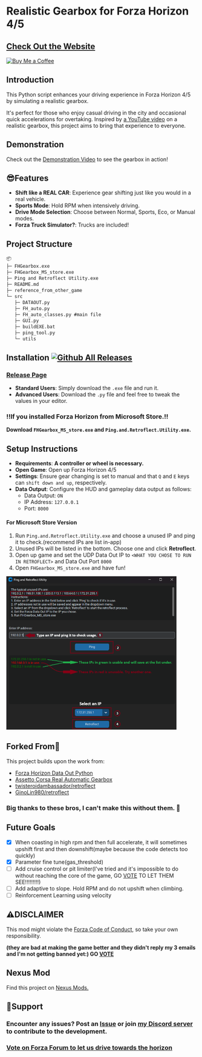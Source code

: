 # Realistic Gearbox for Forza Horizon 4/5

## [Check Out the Website](https://ginolin980.github.io/Forza-Horizon-realistic-gearbox/)
<a href="https://www.buymeacoffee.com/GinoLin980" target="_blank">
    <img src="https://raw.githubusercontent.com/pachadotdev/buymeacoffee-badges/main/bmc-yellow.svg" alt="Buy Me a Coffee" style="width: 200px; height: auto;">
</a>


## Introduction

This Python script enhances your driving experience in Forza Horizon 4/5 by simulating a realistic gearbox.

It's perfect for those who enjoy casual driving in the city and occasional quick accelerations for overtaking. Inspired by [a YouTube video](https://www.youtube.com/watch?v=w_d0utwbM1M&ab_channel=TitouanDupuy) on a realistic gearbox, this project aims to bring that experience to everyone.

## Demonstration

Check out the [Demonstration Video](https://youtu.be/d2Cw0pS0UbA) to see the gearbox in action!

## 😎Features

- **Shift like a REAL CAR**: Experience gear shifting just like you would in a real vehicle.
- **Sports Mode**: Hold RPM when intensively driving.
- **Drive Mode Selection**: Choose between Normal, Sports, Eco, or Manual modes.
- **Forza Truck Simulator?**: Trucks are included!

## Project Structure
```
📦 
├─ FHGearbox.exe
├─ FHGearbox_MS_store.exe
├─ Ping and Retroflect Utility.exe
├─ README.md
├─ reference_from_other_game
└─ src
   ├─ DATAOUT.py
   ├─ FH_auto.py
   ├─ FH_auto_classes.py #main file
   ├─ GUI.py
   ├─ buildEXE.bat
   ├─ ping_tool.py
   └─ utils
```

## Installation     [![Github All Releases](https://img.shields.io/github/downloads/GinoLin980/Forza-Horizon-realistic-gearbox/total.svg)]()

### [Release Page](https://github.com/GinoLin980/Forza-Horizon-realistic-gearbox/releases)

- **Standard Users**: Simply download the `.exe` file and run it.
- **Advanced Users**: Download the `.py` file and feel free to tweak the values in your editor.

### ‼️**If you installed Forza Horizon from Microsoft Store.**‼️

**Download `FHGearbox_MS_store.exe` and `Ping.and.Retroflect.Utility.exe`.**

## Setup Instructions

- **Requirements**: **A controller or wheel is necessary.**
- **Open Game**: Open up Forza Horizon 4/5
- **Settings**: Ensure gear changing is set to manual and that `Q` and `E` keys can `shift down and up`, respectively.
- **Data Output**: Configure the HUD and gameplay data output as follows:
  - Data Output: `ON`
  - IP Address: `127.0.0.1`
  - Port: `8000`

#### For Microsoft Store Version

1. Run `Ping.and.Retroflect.Utility.exe` and choose a unused IP and ping it to check.(recommend IPs are list in-app)
2. Unused IPs will be listed in the bottom. Choose one and click **Retroflect**.
3. Open up game and set the UDP Data Out IP to `<WHAT YOU CHOSE TO RUN IN RETROFLECT>` and Data Out Port `8000`
4. Open `FHGearbox_MS_store.exe` and have fun!

<img src="https://github.com/GinoLin980/Forza-Horizon-realistic-gearbox/blob/25d3143bfbc95b245c64a806873387541563770c/ping_tool_illustrated.png" width="450" />

## Forked From🤞

This project builds upon the work from:

- [Forza Horizon Data Out Python](https://github.com/nikidziuba/Forza_horizon_data_out_python)
- [Assetto Corsa Real Automatic Gearbox](https://github.com/AnnoyingTechnology/assetto-corsa-real-automatic-gearbox)
- [twisteroidambassador/retroflect](https://github.com/twisteroidambassador/retroflect)
- [GinoLin980/retroflect](https://github.com/GinoLin980/retroflect)

### Big thanks to these bros, I can't make this without them. 🫶

## Future Goals

- [X] When coasting in high rpm and then full accelerate, it will sometimes upshift first and then downshift(maybe because the code detects too quickly)
- [X] Parameter fine tune(gas_threshold)
- [ ] Add cruise control or pit limiter(I've tried and it's impossible to do without reaching the core of the game, GO [VOTE](https://forums.forza.net/t/realistic-gearbox-in-forza-horizon/703463) TO LET THEM SEE!!!!!!!!!)
- [ ] Add adaptive to slope. Hold RPM and do not upshift when climbing.
- [ ] Reinforcement Learning using velocity

## ⚠️DISCLAIMER

This mod might violate the [Forza Code of Conduct](https://support.forzamotorsport.net/hc/en-us/articles/360035563914-Forza-Code-of-Conduct), so take your own responsibility.

**(they are bad at making the game better and they didn't reply my 3 emails and I'm not getting banned yet:) GO [VOTE](https://forums.forza.net/t/realistic-gearbox-in-forza-horizon/703463)**

## Nexus Mod

Find this project on [Nexus Mods.](https://www.nexusmods.com/forzahorizon5/mods/258/?tab=description)

## 🤝Support

### Encounter any issues? Post an [Issue](https://github.com/GinoLin980/Forza-Horizon-realistic-gearbox/issues) or join [my Discord server](https://discord.com/invite/Ch9vdu4mT4) to contribute to the development.

### **[Vote on Forza Forum to let us drive towards the horizon](https://forums.forza.net/t/realistic-gearbox-in-forza-horizon/703463)**
